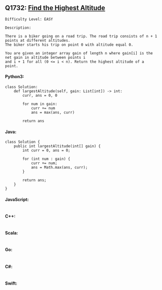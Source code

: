 ## Q1732: [Find the Highest Altitude](https://leetcode.com/problems/find-the-highest-altitude/)

```
Difficulty Level: EASY
```

```
Description:

There is a biker going on a road trip. The road trip consists of n + 1 points at different altitudes.
The biker starts his trip on point 0 with altitude equal 0.

You are given an integer array gain of length n where gain[i] is the net gain in altitude between points i​​​​​​
and i + 1 for all (0 <= i < n). Return the highest altitude of a point.
```

#### Python3:

```
class Solution:
    def largestAltitude(self, gain: List[int]) -> int:
        curr, ans = 0, 0

        for num in gain:
            curr += num
            ans = max(ans, curr)

        return ans
```

#### Java:

```
class Solution {
    public int largestAltitude(int[] gain) {
        int curr = 0, ans = 0;

        for (int num : gain) {
            curr += num;
            ans = Math.max(ans, curr);
        }

        return ans;
    }
}
```

#### JavaScript:

```

```

#### C++:

```

```

#### Scala:

```

```

#### Go:

```

```

#### C#:

```

```

#### Swift:

```

```